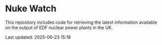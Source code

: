 # Nuke Watch

This repository includes code for retrieving the latest information available on the output of EDF nuclear power plants in the UK.

Last updated: 2025-06-23 15:18